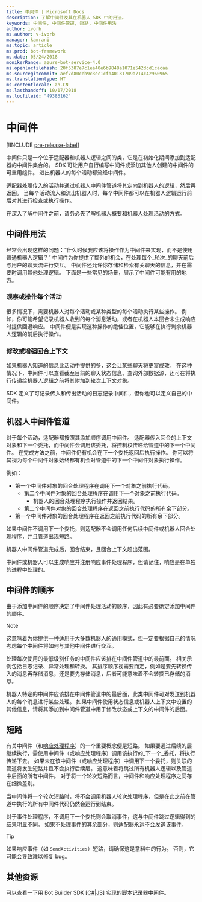 ```yaml
---
title: 中间件 | Microsoft Docs
description: 了解中间件及其在机器人 SDK 中的用法。
keywords: 中间件, 中间件管道, 短路, 中间件用法
author: ivorb
ms.author: v-ivorb
manager: kamrani
ms.topic: article
ms.prod: bot-framework
ms.date: 05/24/2018
monikerRange: azure-bot-service-4.0
ms.openlocfilehash: 20f5387e7c1ea40e6b9848a1071e542dcd1cacaa
ms.sourcegitcommit: aef7d80ceb9c3ec1cfb40131709a714c42960965
ms.translationtype: HT
ms.contentlocale: zh-CN
ms.lasthandoff: 10/17/2018
ms.locfileid: "49383162"
---
```

# <a name="middleware"></a>中间件

[!INCLUDE [pre-release-label](../includes/pre-release-label.md)]

中间件只是一个位于适配器和机器人逻辑之间的类，它是在初始化期间添加到适配器的中间件集合的。 SDK 可让用户自行编写中间件或添加其他人创建的中间件的可重用组件。 进出机器人的每个活动都流经中间件。

适配器处理传入的活动并通过机器人中间件管道将其定向到机器人的逻辑，然后再返回。 当每个活动流入和流出机器人时，每个中间件都可以在机器人逻辑运行前后对其进行检查或执行操作。

在深入了解中间件之前，请务必先了解[机器人概要](~/v4sdk/bot-builder-basics.md)和[机器人处理活动的方式](~/v4sdk/bot-builder-basics.md#the-activity-processing-stack)。

## <a name="uses-for-middleware"></a>中间件用法
经常会出现这样的问题：“什么时候我应该将操作作为中间件来实现，而不是使用普通机器人逻辑？” 中间件为你提供了额外的机会，在处理每个_轮次_的聊天前后与用户的聊天流进行交互。 中间件还允许你存储和检索有关聊天的信息，并在需要时调用其他处理逻辑。 下面是一些常见的场景，展示了中间件可能有用的地方。

### <a name="looking-at-or-acting-on-every-activity"></a>观察或操作每个活动
很多情况下，需要机器人对每个活动或某种类型的每个活动执行某些操作。 例如，你可能希望记录机器人收到的每个消息活动，或者在机器人本回合未生成响应时提供回退响应。 中间件便是实现这种操作的绝佳位置，它能够在执行剩余机器人逻辑的前后执行操作。

### <a name="modifying-or-enhancing-the-turn-context"></a>修改或增强回合上下文
如果机器人知道的信息比活动中提供的多，这会让某些聊天将更富成效。 在这种情况下，中间件可以查看截至目前的聊天状态信息、查询外部数据源，还可在将执行传递给机器人逻辑之前将其附加到[轮次上下文](~/v4sdk/bot-builder-basics.md#defining-a-turn)对象。 

SDK 定义了可记录传入和传出活动的日志记录中间件，但你也可以定义自己的中间件。

## <a name="the-bot-middleware-pipeline"></a>机器人中间件管道
对于每个活动，适配器都按照其添加顺序调用中间件。 适配器传入回合的上下文对象和下一个委托，而中间件会调用该委托，将控制权传递给管道中的下一个中间件。 在完成方法之前，中间件仍有机会在下一个委托返回后执行操作。 你可以将其视为每个中间件对象始终都有机会对管道中的下一个中间件对象执行操作。

例如：

- 第一个中间件对象的回合处理程序在调用下一个对象之前执行代码。
  - 第二个中间件对象的回合处理程序在调用下一个对象之前执行代码。
    - 机器人的回合处理程序执行操作并返回结果。
  - 第二个中间件对象的回合处理程序在返回之前执行代码的所有余下部分。
- 第一个中间件对象的回合处理程序在返回之前执行代码的所有余下部分。

如果中间件不调用下一个委托，则适配器不会调用任何后续中间件或机器人回合处理程序，并且管道出现短路。

机器人中间件管道完成后，回合结束，且回合上下文超出范围。

中间件或机器人可以生成响应并注册响应事件处理程序，但请记住，响应是在单独的进程中处理的。

## <a name="order-of-middleware"></a>中间件的顺序
由于添加中间件的顺序决定了中间件处理活动的顺序，因此有必要确定添加中间件的顺序。

> [!NOTE]
> 这意味着为你提供一种适用于大多数机器人的通用模式，但一定要根据自己的情况考虑每个中间件将如何与其他中间件进行交互。

处理每次使用的最低级别任务的中间件应该排在中间件管道中的最前面。 相关示例包括日志记录、异常处理和转换。 其排序顺序视需要而定，例如是要先转换传入的消息再存储消息，还是要先存储消息，后者可能意味着不会转换已存储的消息。

机器人特定的中间件应该排在中间件管道中的最后面，此类中间件可对发送到机器人的每个消息进行某些处理。 如果中间件使用状态信息或机器人上下文中设置的其他信息，请将其添加到中间件管道中用于修改状态或上下文的中间件的后面。

## <a name="short-circuiting"></a>短路
有关中间件（和[响应处理程序](bot-builder-basics.md#response-event-handlers)）的一个重要概念便是短路。 如果要通过后续的层继续执行，需使用中间件（或响应处理程序）调用该执行的_下一个_委托，将执行传递下去。  如果未在该中间件（或响应处理程序）中调用下一个委托，则关联的管道将发生短路并且不会执行后续层。 这意味着将跳过所有机器人逻辑以及管道中后面的所有中间件。 对于将一个轮次短路而言，中间件和响应处理程序之间存在细微差别。

当中间件将一个轮次短路时，将不会调用机器人轮次处理程序，但是在此之前在管道中执行的所有中间件代码仍然会运行到结束。 

对于事件处理程序，不调用下一个委托则会取消事件，这与中间件跳过逻辑得到的结果明显不同。 如果不处理事件的其余部分，则适配器永远不会发送该事件。

> [!TIP]
> 如果响应事件（如 `SendActivities`）短路，请确保这是意料中的行为。 否则，它可能会导致难以修复 bug。

## <a name="additional-resources"></a>其他资源
可以查看一下用 Bot Builder SDK [[C#](https://github.com/Microsoft/botbuilder-dotnet/blob/master/libraries/Microsoft.Bot.Builder/TranscriptLoggerMiddleware.cs)|[JS](https://github.com/Microsoft/botbuilder-js/blob/master/libraries/botbuilder-core/src/transcriptLogger.ts)] 实现的脚本记录器中间件。
